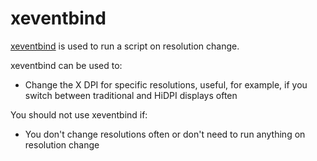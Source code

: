 # xeventbind

[xeventbind][xeventbind] is used to run a script on resolution change.

xeventbind can be used to:

- Change the X DPI for specific resolutions, useful, for example, if you switch between traditional and HiDPI displays often

You should not use xeventbind if:

- You don't change resolutions often or don't need to run anything on resolution change

[xeventbind]: https://github.com/ritave/xeventbind
